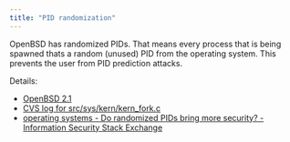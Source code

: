 ```yaml
---
title: "PID randomization"
---
```


OpenBSD has randomized PIDs. That means every process that is being spawned
thats a random (unused) PID from the operating system. This prevents the user
from PID prediction attacks.

Details:

* [OpenBSD 2.1](https://www.openbsd.org/21.html)
* [CVS log for src/sys/kern/kern_fork.c](http://cvsweb.openbsd.org/cgi-bin/cvsweb/src/sys/kern/kern_fork.c#rev1.8)
* [operating systems - Do randomized PIDs bring more security? - Information Security Stack Exchange](https://security.stackexchange.com/questions/88692/do-randomized-pids-bring-more-security)
